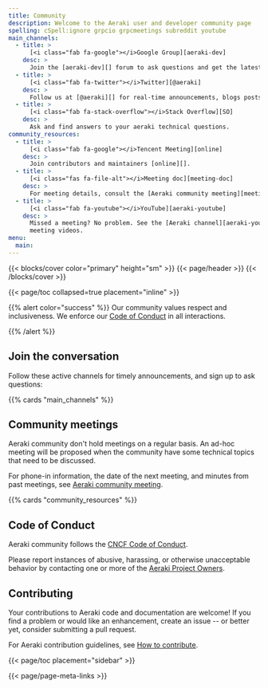 ```yaml
---
title: Community
description: Welcome to the Aeraki user and developer community page
spelling: cSpell:ignore grpcio grpcmeetings subreddit youtube
main_channels:
  - title: >
      [<i class="fab fa-google"></i>Google Group][aeraki-dev]
    desc: >
      Join the [aeraki-dev][] forum to ask questions and get the latest Aeraki news.
  - title: >
      [<i class="fab fa-twitter"></i>Twitter][@aeraki]
    desc: >
      Follow us at [@aeraki][] for real-time announcements, blogs posts, and more.
  - title: >
      [<i class="fab fa-stack-overflow"></i>Stack Overflow][SO]
    desc: >
      Ask and find answers to your aeraki technical questions.
community_resources:
  - title: >
      [<i class="fab fa-google"></i>Tencent Meeting][online]
    desc: >
      Join contributors and maintainers [online][].
  - title: >
      [<i class="fas fa-file-alt"></i>Meeting doc][meeting-doc]
    desc: >
      For meeting details, consult the [Aeraki community meeting][meeting-doc] document.
  - title: >
      [<i class="fab fa-youtube"></i>YouTube][aeraki-youtube]
    desc: >
      Missed a meeting? No problem. See the [Aeraki channel][aeraki-youtube] for
      meeting videos.
menu:
  main:
---
```


{{< blocks/cover color="primary" height="sm" >}}
{{< page/header >}}
{{< /blocks/cover >}}

<div class="container l-container--padded">

<div class="row">
{{< page/toc collapsed=true placement="inline" >}}
</div>

<div class="row">
<div class="col-12 col-lg-8">

{{% alert color="success" %}}
  <i class='fas fa-users mr-1'></i> Our community values respect and
  inclusiveness. We enforce our [Code of Conduct][] in all interactions.

  [Code of Conduct]: https://github.com/cncf/foundation/blob/master/code-of-conduct.md
{{% /alert %}}

## Join the conversation

Follow these active channels for timely announcements, and sign up to ask
questions:

{{% cards "main_channels" %}}

## Community meetings

Aeraki community don't hold meetings on a regular basis. An ad-hoc meeting will be proposed 
when the community have some technical topics that need to be discussed.

For phone-in information, the date of the next meeting, and minutes from past
meetings, see [Aeraki community meeting][meeting-doc].

{{% cards "community_resources" %}}

## Code of Conduct

Aeraki community follows the [CNCF Code of Conduct](https://github.com/cncf/foundation/blob/bec34a2614c980f8cfe38b18105e0baa820936cc/code-of-conduct.md).

Please report instances of abusive, harassing, or otherwise unacceptable behavior by contacting one or more of the [Aeraki Project Owners](https://github.com/orgs/aeraki-mesh/teams/owners/members).

## Contributing

Your contributions to Aeraki code and documentation are welcome! If you find a
problem or would like an enhancement, create an issue -- or better yet, consider
submitting a pull request.

For Aeraki contribution guidelines, see [How to contribute][].


</div>

{{< page/toc placement="sidebar" >}}

</div>

{{< page/page-meta-links >}}

</div>

[@aeraki]: https://twitter.com/zhaohuabing
[aeraki-dev]: https://groups.google.com/forum/?hl=en#!forum/aeraki-dev
[aeraki-youtube]: https://www.youtube.com/channel/UCQ6JsTHPRgCxqikna6xAatA
[How to contribute]: https://github.com/aeraki-mesh/aeraki/blob/main/CONTRIBUTING.md
[meeting-doc]: https://docs.qq.com/doc/DVnlud2hTdHBHZUVs
[online]: https://meeting.tencent.com/p/6132525613
[Pacific Time]: https://www.timeanddate.com/time/zones/pt
[SO]: https://stackoverflow.com/questions/tagged/aeraki
